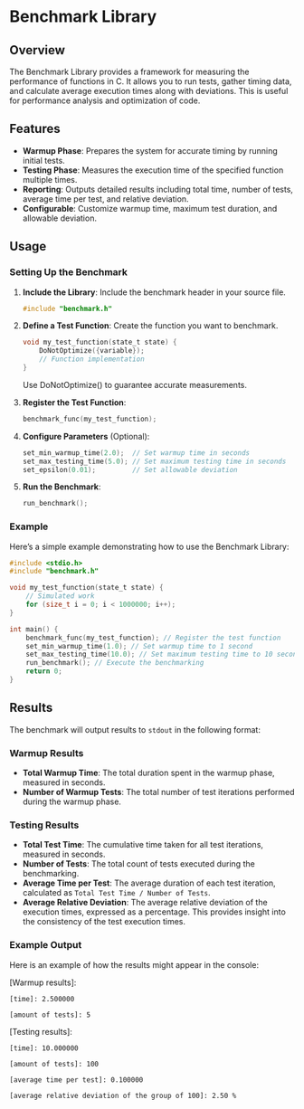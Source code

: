 # Benchmark Library

## Overview

The Benchmark Library provides a framework for measuring the performance of functions in C. It allows you to run tests, gather timing data, and calculate average execution times along with deviations. This is useful for performance analysis and optimization of code.

## Features

- **Warmup Phase**: Prepares the system for accurate timing by running initial tests.
- **Testing Phase**: Measures the execution time of the specified function multiple times.
- **Reporting**: Outputs detailed results including total time, number of tests, average time per test, and relative deviation.
- **Configurable**: Customize warmup time, maximum test duration, and allowable deviation.

## Usage

### Setting Up the Benchmark

1. **Include the Library**: Include the benchmark header in your source file.

    ```c
    #include "benchmark.h"
    ```

2. **Define a Test Function**: Create the function you want to benchmark.

    ```c
    void my_test_function(state_t state) {
        DoNotOptimize({variable});
        // Function implementation
    }
    ```


    Use DoNotOptimize() to guarantee accurate measurements.

3. **Register the Test Function**:

    ```c
    benchmark_func(my_test_function);
    ```

4. **Configure Parameters** (Optional):

    ```c
    set_min_warmup_time(2.0);  // Set warmup time in seconds
    set_max_testing_time(5.0); // Set maximum testing time in seconds
    set_epsilon(0.01);         // Set allowable deviation
    ```

5. **Run the Benchmark**:

    ```c
    run_benchmark();
    ```

### Example

Here’s a simple example demonstrating how to use the Benchmark Library:

```c
#include <stdio.h>
#include "benchmark.h"

void my_test_function(state_t state) {
    // Simulated work
    for (size_t i = 0; i < 1000000; i++);
}

int main() {
    benchmark_func(my_test_function); // Register the test function
    set_min_warmup_time(1.0); // Set warmup time to 1 second
    set_max_testing_time(10.0); // Set maximum testing time to 10 seconds
    run_benchmark(); // Execute the benchmarking
    return 0;
}
```

## Results

The benchmark will output results to `stdout` in the following format:

### Warmup Results
- **Total Warmup Time**: The total duration spent in the warmup phase, measured in seconds.
- **Number of Warmup Tests**: The total number of test iterations performed during the warmup phase.

### Testing Results
- **Total Test Time**: The cumulative time taken for all test iterations, measured in seconds.
- **Number of Tests**: The total count of tests executed during the benchmarking.
- **Average Time per Test**: The average duration of each test iteration, calculated as `Total Test Time / Number of Tests`.
- **Average Relative Deviation**: The average relative deviation of the execution times, expressed as a percentage. This provides insight into the consistency of the test execution times.

### Example Output
Here is an example of how the results might appear in the console:

[Warmup results]:

    [time]: 2.500000

    [amount of tests]: 5

[Testing results]:

    [time]: 10.000000

    [amount of tests]: 100

    [average time per test]: 0.100000

    [average relative deviation of the group of 100]: 2.50 %

